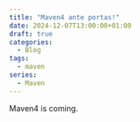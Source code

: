 ```yaml
---
title: "Maven4 ante portas!"
date: 2024-12-07T13:00:00+01:00
draft: true
categories:
  - Blog
tags:
  - maven
series:
  - Maven
---
```


Maven4 is coming.

